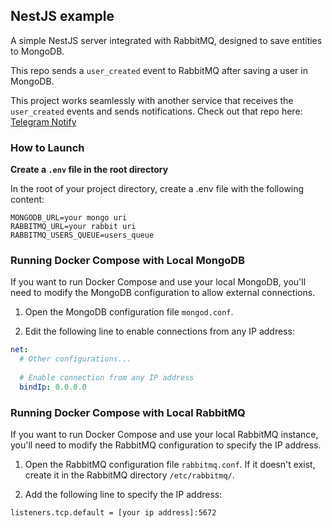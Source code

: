 ## NestJS example

A simple NestJS server integrated with RabbitMQ, designed to save entities to MongoDB.

This repo sends a `user_created` event to RabbitMQ after saving a user in MongoDB.

This project works seamlessly with another service that receives the `user_created` events and sends notifications. Check out that repo here: [Telegram Notify](https://github.com/smarenkov/telegram_notify)

### How to Launch

**Create a `.env` file in the root directory**

In the root of your project directory, create a .env file with the following content:

```env
MONGODB_URL=your mongo uri
RABBITMQ_URL=your rabbit uri
RABBITMQ_USERS_QUEUE=users_queue
```

### Running Docker Compose with Local MongoDB

If you want to run Docker Compose and use your local MongoDB, you'll need to modify the MongoDB configuration to allow external connections.

1. Open the MongoDB configuration file `mongod.conf`.

2. Edit the following line to enable connections from any IP address:

```yaml
net:
  # Other configurations...
  
  # Enable connection from any IP address
  bindIp: 0.0.0.0
```

### Running Docker Compose with Local RabbitMQ

If you want to run Docker Compose and use your local RabbitMQ instance, you'll need to modify the RabbitMQ configuration to specify the IP address.

1. Open the RabbitMQ configuration file `rabbitmq.conf`. If it doesn't exist, create it in the RabbitMQ directory `/etc/rabbitmq/`.

2. Add the following line to specify the IP address:

```
listeners.tcp.default = [your ip address]:5672
```
